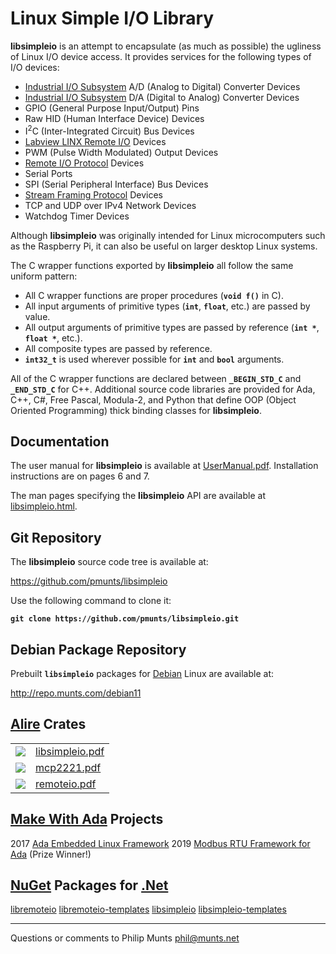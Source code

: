 # Linux Simple I/O Library

**libsimpleio** is an attempt to encapsulate (as much as possible) the
ugliness of Linux I/O device access. It provides services for the
following types of I/O devices:

  - [Industrial I/O
    Subsystem](https://wiki.analog.com/software/linux/docs/iio/iio) A/D
    (Analog to Digital) Converter Devices
  - [Industrial I/O
    Subsystem](https://wiki.analog.com/software/linux/docs/iio/iio) D/A
    (Digital to Analog) Converter Devices
  - GPIO (General Purpose Input/Output) Pins
  - Raw HID (Human Interface Device) Devices
  - I<sup>2</sup>C (Inter-Integrated Circuit) Bus Devices
  - [Labview LINX Remote
    I/O](https://www.labviewmakerhub.com/doku.php?id=learn:libraries:linx:spec:start)
    Devices
  - PWM (Pulse Width Modulated) Output Devices
  - [Remote I/O
    Protocol](http://git.munts.com/libsimpleio/doc/RemoteIOProtocol.pdf)
    Devices
  - Serial Ports
  - SPI (Serial Peripheral Interface) Bus Devices
  - [Stream Framing
    Protocol](http://git.munts.com/libsimpleio/doc/StreamFramingProtocol.pdf)
    Devices
  - TCP and UDP over IPv4 Network Devices
  - Watchdog Timer Devices

Although **libsimpleio** was originally intended for Linux
microcomputers such as the Raspberry Pi, it can also be useful on larger
desktop Linux systems.

The C wrapper functions exported by **libsimpleio** all follow the same
uniform pattern:

  - All C wrapper functions are proper procedures (**`void f()`** in C).
  - All input arguments of primitive types (**`int`**, **`float`**,
    etc.) are passed by value.
  - All output arguments of primitive types are passed by reference
    (**`int *`**, **`float *`**, etc.).
  - All composite types are passed by reference.
  - **`int32_t`** is used wherever possible for **`int`** and **`bool`**
    arguments.

All of the C wrapper functions are declared between **`_BEGIN_STD_C`**
and **`_END_STD_C`** for C++. Additional source code libraries are
provided for Ada, C++, C\#, Free Pascal, Modula-2, and Python that
define OOP (Object Oriented Programming) thick binding classes for
**libsimpleio**.

## Documentation

The user manual for **libsimpleio** is available at
[UserManual.pdf](http://git.munts.com/libsimpleio/doc/UserManual.pdf).
Installation instructions are on pages 6 and 7.

The man pages specifying the **libsimpleio** API are available at
[libsimpleio.html](http://git.munts.com/libsimpleio/doc/libsimpleio.html).

## Git Repository

The **libsimpleio** source code tree is available at:

<https://github.com/pmunts/libsimpleio>

Use the following command to clone it:

**`git clone https://github.com/pmunts/libsimpleio.git`**

## Debian Package Repository

Prebuilt **`libsimpleio`** packages for [Debian](http://www.debian.org)
Linux are available at:

<http://repo.munts.com/debian11>

## [Alire](https://alire.ada.dev) Crates

|                                                                                                                                         |                                                                |
| --------------------------------------------------------------------------------------------------------------------------------------- | -------------------------------------------------------------- |
| [![](https://img.shields.io/endpoint?url=https://alire.ada.dev/badges/libsimpleio.json)](https://alire.ada.dev/crates/libsimpleio.html) | [libsimpleio.pdf](http://repo.munts.com/alire/libsimpleio.pdf) |
| [![](https://img.shields.io/endpoint?url=https://alire.ada.dev/badges/mcp2221.json)](https://alire.ada.dev/crates/mcp2221.html)         | [mcp2221.pdf](http://repo.munts.com/alire/mcp2221.pdf)         |
| [![](https://img.shields.io/endpoint?url=https://alire.ada.dev/badges/remoteio.json)](https://alire.ada.dev/crates/remoteio.html)       | [remoteio.pdf](http://repo.munts.com/alire/remoteio.pdf)       |

## [Make With Ada](https://www.makewithada.org/) Projects

2017 [Ada Embedded Linux
Framework](https://www.makewithada.org/entry/ada_linux_sensor_framework) 
2019 [Modbus RTU Framework for
Ada](https://www.hackster.io/philip-munts/modbus-rtu-framework-for-ada-f33cc6)
(Prize Winner\!)

## [NuGet](https://nuget.org/) Packages for [.Net](https://dotnet.microsoft.com)

[libremoteio](https://www.nuget.org/packages/libremoteio) 
[libremoteio-templates](https://www.nuget.org/packages/libremoteio-templates) 
[libsimpleio](https://www.nuget.org/packages/libsimpleio) 
[libsimpleio-templates](https://www.nuget.org/packages/libsimpleio-templates)

-----

Questions or comments to Philip Munts <phil@munts.net>
